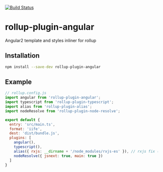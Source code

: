 [![Build Status](https://travis-ci.org/cebor/rollup-plugin-angular.svg?branch=master)](https://travis-ci.org/cebor/rollup-plugin-angular)

# rollup-plugin-angular
Angular2 template and styles inliner for rollup

## Installation
```bash
npm install --save-dev rollup-plugin-angular
```

## Example
```javascript
// rollup.config.js
import angular from 'rollup-plugin-angular';
import typescript from 'rollup-plugin-typescript';
import alias from 'rollup-plugin-alias';
import nodeResolve from 'rollup-plugin-node-resolve';

export default {
  entry: 'src/main.ts',
  format: 'iife',
  dest: 'dist/bundle.js',
  plugins: [
    angular(),
    typescript(),
    alias({ rxjs: __dirname + '/node_modules/rxjs-es' }), // rxjs fix (npm install rxjs-es)
    nodeResolve({ jsnext: true, main: true })
  ]
}
```
